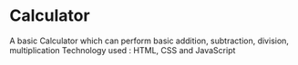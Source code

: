 # Calculator
A basic Calculator which can perform basic addition, subtraction, division, multiplication
Technology used :
HTML, CSS and JavaScript
